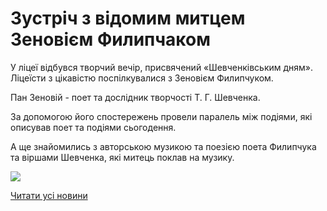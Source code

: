 # Зустріч з відомим митцем Зеновієм Филипчаком

У ліцеї відбувся творчий вечір, присвячений «Шевченківським дням». Ліцеїсти з цікавістю поспілкувалися з Зеновієм Филипчуком.

Пан Зеновій - поет та дослідник творчості Т. Г. Шевченка.

За допомогою його спостережень провели паралель між подіями, які описував поет та подіями сьогодення.

А ще знайомились з авторською музикою та поезією поета Филипчука та віршами Шевченка, які митець поклав на музику.

![](/images/blog/зустріч-з-відомим-митцем-зеновієм-филипчаком/зеновій-филипчак.png)

[Читати усі новини](/news)
